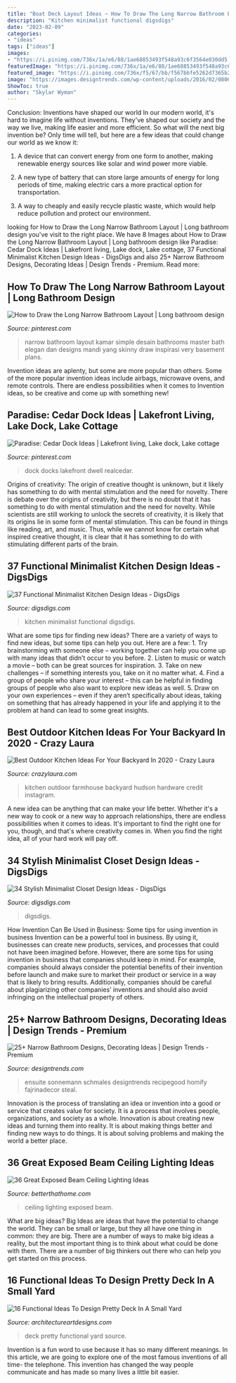 ```yaml
---
title: "Boat Deck Layout Ideas ~ How To Draw The Long Narrow Bathroom Layout"
description: "Kitchen minimalist functional digsdigs"
date: "2023-02-09"
categories:
- "ideas"
tags: ["ideas"]
images:
- "https://i.pinimg.com/736x/1a/e6/88/1ae68853493f548a93c6f3564e030dd5.jpg"
featuredImage: "https://i.pinimg.com/736x/1a/e6/88/1ae68853493f548a93c6f3564e030dd5.jpg"
featured_image: "https://i.pinimg.com/736x/f5/67/bb/f567bbfe5262d7365b26f8a79d27af95.jpg"
image: "https://images.designtrends.com/wp-content/uploads/2016/02/08064521/Narrow-Contemporary-bathroom-design.jpg"
ShowToc: true
author: "Skylar Wyman"
---
```



Conclusion: Inventions have shaped our world
In our modern world, it's hard to imagine life without inventions. They've shaped our society and the way we live, making life easier and more efficient.
So what will the next big invention be? Only time will tell, but here are a few ideas that could change our world as we know it:

1. A device that can convert energy from one form to another, making renewable energy sources like solar and wind power more viable.

2. A new type of battery that can store large amounts of energy for long periods of time, making electric cars a more practical option for transportation.

3. A way to cheaply and easily recycle plastic waste, which would help reduce pollution and protect our environment.

	

		
looking for How to Draw the Long Narrow Bathroom Layout | Long bathroom design you've visit to the right place. We have 8 Images about How to Draw the Long Narrow Bathroom Layout | Long bathroom design like Paradise: Cedar Dock Ideas | Lakefront living, Lake dock, Lake cottage, 37 Functional Minimalist Kitchen Design Ideas - DigsDigs and also 25+ Narrow Bathroom Designs, Decorating Ideas | Design Trends - Premium. Read more:
		
    
## How To Draw The Long Narrow Bathroom Layout | Long Bathroom Design

<img loading=lazy src="https://i.pinimg.com/736x/1a/e6/88/1ae68853493f548a93c6f3564e030dd5.jpg" onerror="this.onerror=null;this.src='https://tse4.mm.bing.net/th?id=OIP.lULvpMgim5jj1YQOtOhW2AHaLE&amp;pid=15.1';" alt="How to Draw the Long Narrow Bathroom Layout | Long bathroom design">

_Source: pinterest.com_

>narrow bathroom layout kamar simple desain bathrooms master bath elegan dan designs mandi yang skinny draw inspirasi very basement plans. 

	

Invention ideas are aplenty, but some are more popular than others. Some of the more popular invention ideas include airbags, microwave ovens, and remote controls. There are endless possibilities when it comes to Invention ideas, so be creative and come up with something new!

    
## Paradise: Cedar Dock Ideas | Lakefront Living, Lake Dock, Lake Cottage

<img loading=lazy src="https://i.pinimg.com/736x/f5/67/bb/f567bbfe5262d7365b26f8a79d27af95.jpg" onerror="this.onerror=null;this.src='https://tse4.mm.bing.net/th?id=OIP.lA_EQwwnF5lZPk-_iI8cFgHaJ3&amp;pid=15.1';" alt="Paradise: Cedar Dock Ideas | Lakefront living, Lake dock, Lake cottage">

_Source: pinterest.com_

>dock docks lakefront dwell realcedar. 

	

Origins of creativity: The origin of creative thought is unknown, but it likely has something to do with mental stimulation and the need for novelty.
There is debate over the origins of creativity, but there is no doubt that it has something to do with mental stimulation and the need for novelty. While scientists are still working to unlock the secrets of creativity, it is likely that its origins lie in some form of mental stimulation. This can be found in things like reading, art, and music. Thus, while we cannot know for certain what inspired creative thought, it is clear that it has something to do with stimulating different parts of the brain.

    
## 37 Functional Minimalist Kitchen Design Ideas - DigsDigs

<img loading=lazy src="https://www.digsdigs.com/photos/functional-minimalist-kitchen-design-ideas-3-554x831.jpg" onerror="this.onerror=null;this.src='https://tse3.mm.bing.net/th?id=OIP.waXEZ5jzivOLMWZ2JED37AHaLH&amp;pid=15.1';" alt="37 Functional Minimalist Kitchen Design Ideas - DigsDigs">

_Source: digsdigs.com_

>kitchen minimalist functional digsdigs. 

	

What are some tips for finding new ideas?
There are a variety of ways to find new ideas, but some tips can help you out. Here are a few: 1. Try brainstorming with someone else – working together can help you come up with many ideas that didn’t occur to you before. 2. Listen to music or watch a movie – both can be great sources for inspiration. 3. Take on new challenges – if something interests you, take on it no matter what. 4. Find a group of people who share your interest – this can be helpful in finding groups of people who also want to explore new ideas as well. 5. Draw on your own experiences – even if they aren’t specifically about ideas, taking on something that has already happened in your life and applying it to the problem at hand can lead to some great insights.

    
## Best Outdoor Kitchen Ideas For Your Backyard In 2020 - Crazy Laura

<img loading=lazy src="https://p7t2r7c4.stackpathcdn.com/wp-content/uploads/2019/06/farmhouse-outdoor-kitchen.jpg" onerror="this.onerror=null;this.src='https://tse1.mm.bing.net/th?id=OIP.WzqKDtCep0gJjUOTk912MQHaLH&amp;pid=15.1';" alt="Best Outdoor Kitchen Ideas For Your Backyard In 2020 - Crazy Laura">

_Source: crazylaura.com_

>kitchen outdoor farmhouse backyard hudson hardware credit instagram. 

	

A new idea can be anything that can make your life better. Whether it's a new way to cook or a new way to approach relationships, there are endless possibilities when it comes to ideas. It's important to find the right one for you, though, and that's where creativity comes in. When you find the right idea, all of your hard work will pay off.

    
## 34 Stylish Minimalist Closet Design Ideas - DigsDigs

<img loading=lazy src="https://www.digsdigs.com/photos/stylish-minimalist-closet-design-ideas-7-554x738.jpg" onerror="this.onerror=null;this.src='https://tse1.mm.bing.net/th?id=OIP.ivqn519sW3PiiVm1LH3T8AHaJ3&amp;pid=15.1';" alt="34 Stylish Minimalist Closet Design Ideas - DigsDigs">

_Source: digsdigs.com_

>digsdigs. 

	

How Invention Can Be Used in Business: Some tips for using invention in business
Invention can be a powerful tool in business. By using it, businesses can create new products, services, and processes that could not have been imagined before. However, there are some tips for using invention in business that companies should keep in mind. For example, companies should always consider the potential benefits of their invention before launch and make sure to market their product or service in a way that is likely to bring results. Additionally, companies should be careful about plagiarizing other companies’ inventions and should also avoid infringing on the intellectual property of others.

    
## 25+ Narrow Bathroom Designs, Decorating Ideas | Design Trends - Premium

<img loading=lazy src="https://images.designtrends.com/wp-content/uploads/2016/02/08064521/Narrow-Contemporary-bathroom-design.jpg" onerror="this.onerror=null;this.src='https://tse4.mm.bing.net/th?id=OIP.GgonPZ6Cb4XywOcCp4zoowHaLL&amp;pid=15.1';" alt="25+ Narrow Bathroom Designs, Decorating Ideas | Design Trends - Premium">

_Source: designtrends.com_

>ensuite sonnemann schmales designtrends recipegood homify fajrinadecor steal. 

	

Innovation is the process of translating an idea or invention into a good or service that creates value for society. It is a process that involves people, organizations, and society as a whole. Innovation is about creating new ideas and turning them into reality. It is about making things better and finding new ways to do things. It is about solving problems and making the world a better place.

    
## 36 Great Exposed Beam Ceiling Lighting Ideas

<img loading=lazy src="https://betterthathome.com/wp-content/uploads/2017/10/6-exposed-beam-ceiling-lighting-ideas.jpg" onerror="this.onerror=null;this.src='https://tse2.mm.bing.net/th?id=OIP.PX0-29W4kbGo55Tb4h50kgHaLH&amp;pid=15.1';" alt="36 Great Exposed Beam Ceiling Lighting Ideas">

_Source: betterthathome.com_

>ceiling lighting exposed beam. 

	

What are big ideas?
Big Ideas are ideas that have the potential to change the world. They can be small or large, but they all have one thing in common: they are big. There are a number of ways to make big ideas a reality, but the most important thing is to think about what could be done with them. There are a number of big thinkers out there who can help you get started on this process.

    
## 16 Functional Ideas To Design Pretty Deck In A Small Yard

<img loading=lazy src="http://www.architectureartdesigns.com/wp-content/uploads/2016/03/4-53.jpg" onerror="this.onerror=null;this.src='https://tse3.mm.bing.net/th?id=OIP.Ou1l4RAM0ZPzZadsOETDMwHaLI&amp;pid=15.1';" alt="16 Functional Ideas To Design Pretty Deck In A Small Yard">

_Source: architectureartdesigns.com_

>deck pretty functional yard source. 

	

Invention is a fun word to use because it has so many different meanings. In this article, we are going to explore one of the most famous inventions of all time- the telephone. This invention has changed the way people communicate and has made so many lives a little bit easier.

